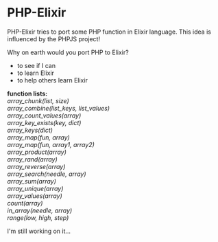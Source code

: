 # PHP-Elixir
PHP-Elixir tries to port some PHP function in Elixir language. This idea is influenced by the PHPJS project!

Why on earth would you port PHP to Elixir?
* to see if I can
* to learn Elixir
* to help others learn Elixir

**function lists:**  
*array_chunk(list, size)*  
*array_combine(list_keys, list_values)*  
*array_count_values(array)*  
*array_key_exists(key, dict)*  
*array_keys(dict)*  
*array_map(fun, array)*  
*array_map(fun, array1, array2)*  
*array_product(array)*  
*array_rand(array)*  
*array_reverse(array)*  
*array_search(needle, array)*  
*array_sum(array)*  
*array_unique(array)*  
*array_values(array)*  
*count(array)*  
*in_array(needle, array)*  
*range(low, high, step)*  

  I'm still working on it...
